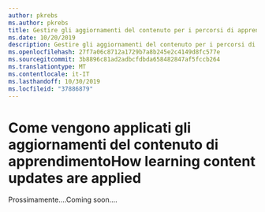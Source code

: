 ```yaml
---
author: pkrebs
ms.author: pkrebs
title: Gestire gli aggiornamenti del contenuto per i percorsi di apprendimento
ms.date: 10/20/2019
description: Gestire gli aggiornamenti del contenuto per i percorsi di apprendimento
ms.openlocfilehash: 27f7a06c8712a1729b7a8b245e2c4149d8fc577e
ms.sourcegitcommit: 3b8896c81ad2adbcfdbda658482847af5fccb264
ms.translationtype: MT
ms.contentlocale: it-IT
ms.lasthandoff: 10/30/2019
ms.locfileid: "37886879"
---
```

# <a name="how-learning-content-updates-are-applied"></a><span data-ttu-id="7f2f0-103">Come vengono applicati gli aggiornamenti del contenuto di apprendimento</span><span class="sxs-lookup"><span data-stu-id="7f2f0-103">How learning content updates are applied</span></span>
<span data-ttu-id="7f2f0-104">Prossimamente....</span><span class="sxs-lookup"><span data-stu-id="7f2f0-104">Coming soon....</span></span>